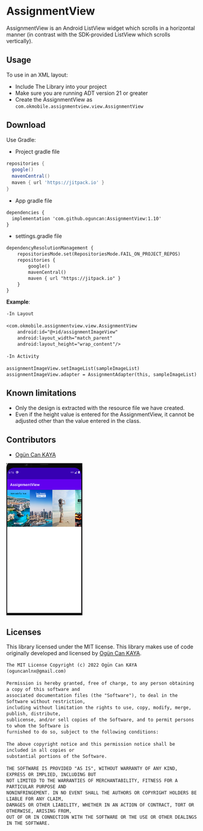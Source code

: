 # AssignmentView

AssignmentView is an Android ListView widget which scrolls in a horizontal manner (in contrast with the SDK-provided ListView which scrolls vertically).

## Usage
To use in an XML layout:
 - Include The Library into your project
 - Make sure you are running ADT version 21 or greater
 - Create the AssignmentView as `com.okmobile.assignmentview.view.AssignmentView`

Download
--------
Use Gradle:

- Project gradle file
```gradle
repositories {
  google()
  mavenCentral()
  maven { url 'https://jitpack.io' }
}
```
- App gradle file

```
dependencies {
  implementation 'com.github.oguncan:AssignmentView:1.10'
}
```
- settings.gradle file
```
dependencyResolutionManagement {
    repositoriesMode.set(RepositoriesMode.FAIL_ON_PROJECT_REPOS)
    repositories {
        google()
        mavenCentral()
        maven { url "https://jitpack.io" }
    }
}
```

**Example**:

    -In Layout

    <com.okmobile.assignmentview.view.AssignmentView
        android:id="@+id/assignmentImageView"
        android:layout_width="match_parent"
        android:layout_height="wrap_content"/>
        
    -In Activity
    
    assignmentImageView.setImageList(sampleImageList)
    assignmentImageView.adapter = AssignmentAdapter(this, sampleImageList)

## Known limitations
 - Only the design is extracted with the resource file we have created.
 - Even if the height value is entered for the AssignmentView, it cannot be adjusted other than the value entered in the class.

## Contributors

 - [Ogün Can KAYA](https://github.com/oguncan)

<img src="https://github.com/oguncan/AssignmentView/blob/master/Screen%20Shot%202022-01-17%20at%2022.29.34.png" data-canonical-src="https://github.com/oguncan/AssignmentView/blob/master/Screen%20Shot%202022-01-17%20at%2022.29.34.png" width="200" height="400" />

## Licenses

This library licensed under the MIT license. This library makes use of code originally developed and licensed by [Ogün Can KAYA](https://github.com/oguncan).

    The MIT License Copyright (c) 2022 Ogün Can KAYA (oguncanlnx@gmail.com)
    
    Permission is hereby granted, free of charge, to any person obtaining a copy of this software and
    associated documentation files (the "Software"), to deal in the Software without restriction,
    including without limitation the rights to use, copy, modify, merge, publish, distribute,
    sublicense, and/or sell copies of the Software, and to permit persons to whom the Software is
    furnished to do so, subject to the following conditions:
    
    The above copyright notice and this permission notice shall be included in all copies or
    substantial portions of the Software.
    
    THE SOFTWARE IS PROVIDED "AS IS", WITHOUT WARRANTY OF ANY KIND, EXPRESS OR IMPLIED, INCLUDING BUT
    NOT LIMITED TO THE WARRANTIES OF MERCHANTABILITY, FITNESS FOR A PARTICULAR PURPOSE AND
    NONINFRINGEMENT. IN NO EVENT SHALL THE AUTHORS OR COPYRIGHT HOLDERS BE LIABLE FOR ANY CLAIM,
    DAMAGES OR OTHER LIABILITY, WHETHER IN AN ACTION OF CONTRACT, TORT OR OTHERWISE, ARISING FROM,
    OUT OF OR IN CONNECTION WITH THE SOFTWARE OR THE USE OR OTHER DEALINGS IN THE SOFTWARE.
